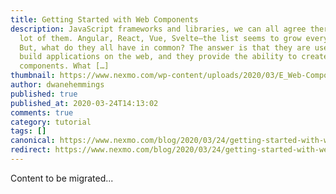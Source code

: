 ```yaml
---
title: Getting Started with Web Components
description: JavaScript frameworks and libraries, we can all agree there are a
  lot of them. Angular, React, Vue, Svelte—the list seems to grow every year.
  But, what do they all have in common? The answer is that they are used to
  build applications on the web, and they provide the ability to create reusable
  components. What […]
thumbnail: https://www.nexmo.com/wp-content/uploads/2020/03/E_Web-Components_1200x600.png
author: dwanehemmings
published: true
published_at: 2020-03-24T14:13:02
comments: true
category: tutorial
tags: []
canonical: https://www.nexmo.com/blog/2020/03/24/getting-started-with-web-components-dr
redirect: https://www.nexmo.com/blog/2020/03/24/getting-started-with-web-components-dr
---
```

Content to be migrated...